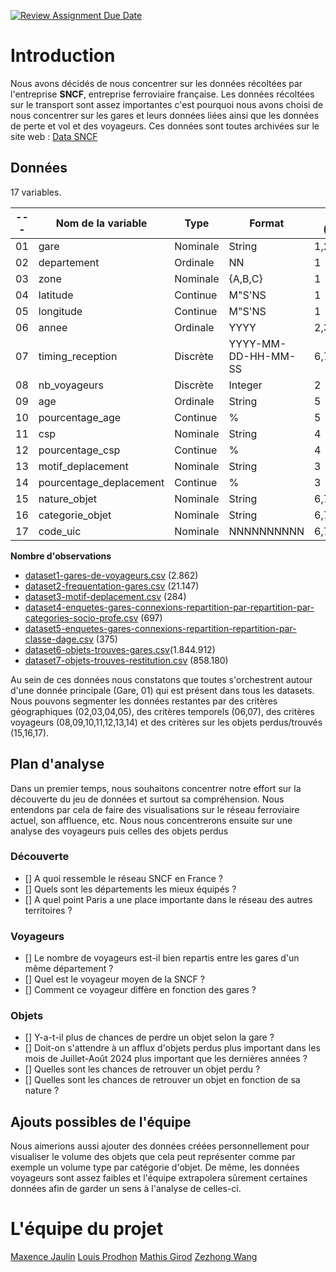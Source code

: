 [![Review Assignment Due Date](https://classroom.github.com/assets/deadline-readme-button-24ddc0f5d75046c5622901739e7c5dd533143b0c8e959d652212380cedb1ea36.svg)](https://classroom.github.com/a/Fj4cXJY4)

# Introduction

Nous avons décidés de nous concentrer sur les données récoltées par l'entreprise **SNCF**, entreprise ferroviaire française.
Les données récoltées sur le transport sont assez importantes c'est pourquoi nous avons choisi de nous concentrer sur les gares et leurs données liées ainsi que les données de perte et vol et des voyageurs.
Ces données sont toutes archivées sur le site web : [Data SNCF](https://data.sncf.com)

## Données

17 variables.

| --- | Nom de la variable      | Type     | Format              | Dataset (Origine) |
| --- | ----------------------- | -------- | ------------------- | ----------------- |
| 01  | gare                    | Nominale | String              | 1,2,3,4,5,6,7     |
| 02  | departement             | Ordinale | NN                  | 1                 |
| 03  | zone                    | Nominale | {A,B,C}             | 1                 |
| 04  | latitude                | Continue | M"S'NS              | 1                 |
| 05  | longitude               | Continue | M"S'NS              | 1                 |
| 06  | annee                   | Ordinale | YYYY                | 2,3,4             |
| 07  | timing_reception        | Discrète | YYYY-MM-DD-HH-MM-SS | 6,7               |
| 08  | nb_voyageurs            | Discrète | Integer             | 2                 |
| 09  | age                     | Ordinale | String              | 5                 |
| 10  | pourcentage_age         | Continue | %                   | 5                 |
| 11  | csp                     | Nominale | String              | 4                 |
| 12  | pourcentage_csp         | Continue | %                   | 4                 |
| 13  | motif_deplacement       | Nominale | String              | 3                 |
| 14  | pourcentage_deplacement | Continue | %                   | 3                 |
| 15  | nature_objet            | Nominale | String              | 6,7               |
| 16  | categorie_objet         | Nominale | String              | 6,7               |
| 17  | code_uic                | Nominale | NNNNNNNNNN          | 6,7               |

**Nombre d'observations**

- [dataset1-gares-de-voyageurs.csv](https://data.sncf.com/explore/dataset/gares-de-voyageurs/export/) (2.862)
- [dataset2-frequentation-gares.csv](https://data.sncf.com/explore/dataset/frequentation-gares/export/) (21.147)
- [dataset3-motif-deplacement.csv](https://data.sncf.com/explore/dataset/motif-deplacement/export/) (284)
- [dataset4-enquetes-gares-connexions-repartition-par-repartition-par-categories-socio-profe.csv](https://data.sncf.com/explore/dataset/enquetes-gares-connexions-repartition-par-repartition-par-categories-socio-profe/export/) (697)
- [dataset5-enquetes-gares-connexions-repartition-repartition-par-classe-dage.csv](https://data.sncf.com/explore/dataset/enquetes-gares-connexions-repartition-repartition-par-classe-dage/export/) (375)
- [dataset6-objets-trouves-gares.csv](https://data.sncf.com/explore/dataset/objets-trouves-restitution/export/)(1.844.912)
- [dataset7-objets-trouves-restitution.csv](https://data.sncf.com/explore/dataset/objets-trouves-gares/export/) (858.180)

Au sein de ces données nous constatons que toutes s'orchestrent autour d'une donnée principale (Gare, 01) qui est présent dans tous les datasets.
Nous pouvons segmenter les données restantes par des critères géographiques (02,03,04,05), des critères temporels (06,07), des critères voyageurs (08,09,10,11,12,13,14) et des critères sur les objets perdus/trouvés (15,16,17).

## Plan d'analyse

Dans un premier temps, nous souhaitons concentrer notre effort sur la découverte du jeu de données et surtout sa compréhension. Nous entendons par cela de faire des visualisations sur le réseau ferroviaire actuel, son affluence, etc.
Nous nous concentrerons ensuite sur une analyse des voyageurs puis celles des objets perdus

### Découverte

- [] A quoi ressemble le réseau SNCF en France ?
- [] Quels sont les départements les mieux équipés ?
- [] A quel point Paris a une place importante dans le réseau des autres territoires ?

### Voyageurs

- [] Le nombre de voyageurs est-il bien repartis entre les gares d'un même département ?
- [] Quel est le voyageur moyen de la SNCF ?
- [] Comment ce voyageur diffère en fonction des gares ?

### Objets

- [] Y-a-t-il plus de chances de perdre un objet selon la gare ?
- [] Doit-on s'attendre à un afflux d'objets perdus plus important dans les mois de Juillet-Août 2024 plus important que les dernières années ?
- [] Quelles sont les chances de retrouver un objet perdu ?
- [] Quelles sont les chances de retrouver un objet en fonction de sa nature ?

## Ajouts possibles de l'équipe

Nous aimerions aussi ajouter des données créées personnellement pour visualiser le volume des objets que cela peut représenter comme par exemple un volume type par catégorie d'objet.
De même, les données voyageurs sont assez faibles et l'équipe extrapolera sûrement certaines données afin de garder un sens à l'analyse de celles-ci.

# L'équipe du projet

[Maxence Jaulin](https://github.com/maxencejaulin)
[Louis Prodhon](https://github.com/Grexiem)
[Mathis Girod](https://github.com/girodmat)
[Zezhong Wang](https://github.com/RubiesWzz)
